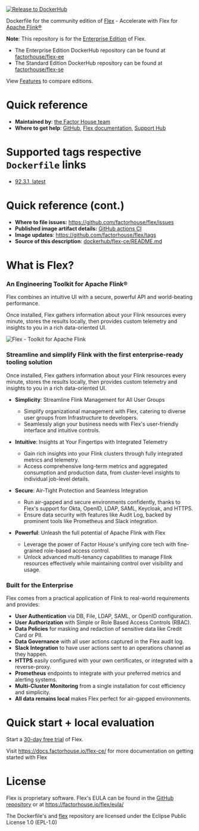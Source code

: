[![Release to DockerHub](https://github.com/factorhouse/flex/actions/workflows/release.yml/badge.svg?branch=main)](https://github.com/factorhouse/flex/actions/workflows/release.yml)

Dockerfile for the community edition of [Flex](https://factorhouse.io/flex) - Accelerate with Flex for [Apache Flink®](https://flink.apache.org/)

**Note**: This repository is for the [Enterprise Edition](https://factorhouse.io/flex/pricing) of Flex.

*  The Enterprise Edition DockerHub repository can be found at [factorhouse/flex-ee](https://hub.docker.com/r/factorhouse/flex-ee)
*  The Standard Edition DockerHub repository can be found at [factorhouse/flex-se](https://hub.docker.com/r/factorhouse/flex-se)

View [Features](https://factorhouse.io/flex/features) to compare editions.

# Quick reference

* **Maintained by**: [the Factor House team](https://factorhouse.io)
* **Where to get help**: [GitHub](https://github.com/factorhouse/flex), [Flex documentation](http://docs.factorhouse.io/flex-ce/), [Support Hub](https://factorhouse.io/support)

# Supported tags respective `Dockerfile` links

<!--- StartReleaseLinks --->

* [92.3.1, latest](https://github.com/factorhouse/flex/blob/main/dockerfile/flex-ce/Dockerfile)

<!--- EndReleaseLinks --->

# Quick reference (cont.)

* **Where to file issues:** https://github.com/factorhouse/flex/issues
* **Published image artifact details:** [GitHub actions CI](https://github.com/factorhouse/flex/actions/workflows/build.yml)
* **Image updates**: https://github.com/factorhouse/flex/tags
* **Source of this description**: [dockerhub/flex-ce/README.md](https://github.com/factorhouse/flex/blob/main/dockerhub/flex-ce/README.md)

# What is Flex?

### An Engineering Toolkit for Apache Flink®

Flex combines an intuitive UI with a secure, powerful API and world-beating performance.

Once installed, Flex gathers information about your Flink resources every minute, stores the results locally, then provides custom telemetry and insights to you in a rich data-oriented UI.

![Flex - Toolkit for Apache Flink](https://docs.factorhouse.io/img/assets/flex.png)

### Streamline and simplify Flink with the first enterprise-ready tooling solution

Once installed, Flex gathers information about your Flink resources every minute, stores the results locally, then provides custom telemetry and insights to you in a rich data-oriented UI.

* **Simplicity**: Streamline Flink Management for All User Groups
    - Simplify organizational management with Flex, catering to diverse user groups from Infrastructure to developers.
    - Seamlessly align your business needs with Flex's user-friendly interface and intuitive controls.

* **Intuitive**: Insights at Your Fingertips with Integrated Telemetry
    - Gain rich insights into your Flink clusters through fully integrated metrics and telemetry.
    - Access comprehensive long-term metrics and aggregated consumption and production data, from cluster-level insights to individual job-level details.

* **Secure**: Air-Tight Protection and Seamless Integration
    - Run air-gapped and secure environments confidently, thanks to Flex's support for Okta, OpenID, LDAP, SAML, Keycloak, and HTTPS.
    - Ensure data security with features like Audit Log, backed by prominent tools like Prometheus and Slack integration.

* **Powerful**: Unleash the full potential of Apache Flink with Flex
    - Leverage the power of Factor House's unifying core tech with fine-grained role-based access control.
    - Unlock advanced multi-tenancy capabilities to manage Flink resources effectively while maintaining control over visibility and usage.

### Built for the Enterprise

Flex comes from a practical application of Flink to real-world requirements and provides:

* **User Authentication** via DB, File, LDAP, SAML, or OpenID configuration.
* **User Authorization** with Simple or Role Based Access Controls (RBAC).
* **Data Policies** for masking and redaction of sensitive data like Credit Card or PII.
* **Data Governance** with all user actions captured in the Flex audit log.
* **Slack Integration** to have user actions sent to an operations channel as they happen.
* **HTTPS** easily configured with your own certificates, or integrated with a reverse-proxy.
* **Prometheus** endpoints to integrate with your preferred metrics and alerting systems.
* **Multi-Cluster Monitoring** from a single installation for cost efficiency and simplicity.
* **All data remains local** makes Flex perfect for air-gapped environments.

# Quick start + local evaluation

Start a [30-day free trial](https://factorhouse.io/flex/get-started) of Flex.

Visit https://docs.factorhouse.io/flex-ce/ for more documentation on getting started with Flex

# License

Flex is proprietary software. Flex's EULA can be found in the [GitHub repository](https://github.com/factorhouse/flex/blob/main/resources/eula.txt) or at https://factorhouse.io/flex/eula/

The Dockerfile's and [flex](https://github.com/factorhouse/flex) repository are licensed under the Eclipse Public License 1.0 (EPL-1.0)